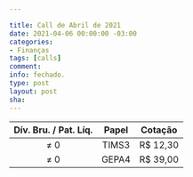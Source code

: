 ```yaml
---

title: Call de Abril de 2021
date: 2021-04-06 00:00:00 -03:00
categories:
- Finanças
tags: [calls]
comment: 
info: fechado.
type: post
layout: post
sha: 
---
```


| **Dív. Bru. / Pat. Líq.** | **Papel** | **Cotação** |
|:-------------------------:|:---------:|:-----------:|
| ≠ 0                       | TIMS3     | R$ 12,30     |
| ≠ 0                       | GEPA4     | R$ 39,00     |
